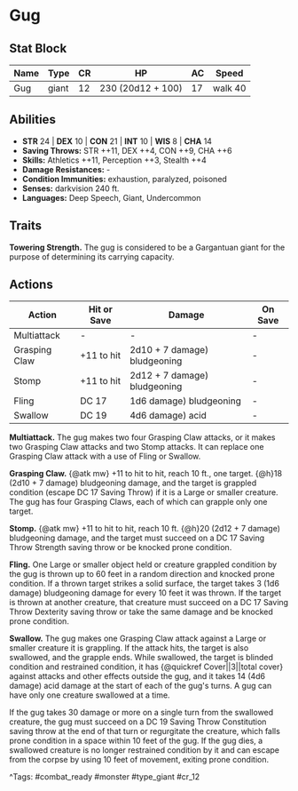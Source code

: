 # Gug

## Stat Block

| Name | Type | CR | HP | AC | Speed |
|------|------|----|----|----|-------|
| Gug | giant | 12 | 230 (20d12 + 100) | 17 | walk 40 |

## Abilities

- **STR** 24 | **DEX** 10 | **CON** 21 | **INT** 10 | **WIS** 8 | **CHA** 14
- **Saving Throws:** STR ++11, DEX ++4, CON ++9, CHA ++6  
- **Skills:** Athletics ++11, Perception ++3, Stealth ++4  
- **Damage Resistances:** -  
- **Condition Immunities:** exhaustion, paralyzed, poisoned  
- **Senses:** darkvision 240 ft.  
- **Languages:** Deep Speech, Giant, Undercommon

## Traits

**Towering Strength.** The gug is considered to be a Gargantuan giant for the purpose of determining its carrying capacity.


## Actions

| Action | Hit or Save | Damage | On Save |
|--------|--------------|--------|----------|
| Multiattack | - | - | - |
| Grasping Claw | +11 to hit | 2d10 + 7 damage) bludgeoning | - |
| Stomp | +11 to hit | 2d12 + 7 damage) bludgeoning | - |
| Fling | DC 17 | 1d6 damage) bludgeoning | - |
| Swallow | DC 19 | 4d6 damage) acid | - |

**Multiattack.** The gug makes two four Grasping Claw attacks, or it makes two Grasping Claw attacks and two Stomp attacks. It can replace one Grasping Claw attack with a use of Fling or Swallow.

**Grasping Claw.** {@atk mw} +11 to hit to hit, reach 10 ft., one target. {@h}18 (2d10 + 7 damage) bludgeoning damage, and the target is grappled condition (escape DC 17 Saving Throw) if it is a Large or smaller creature. The gug has four Grasping Claws, each of which can grapple only one target.

**Stomp.** {@atk mw} +11 to hit to hit, reach 10 ft. {@h}20 (2d12 + 7 damage) bludgeoning damage, and the target must succeed on a DC 17 Saving Throw Strength saving throw or be knocked prone condition.

**Fling.** One Large or smaller object held or creature grappled condition by the gug is thrown up to 60 feet in a random direction and knocked prone condition. If a thrown target strikes a solid surface, the target takes 3 (1d6 damage) bludgeoning damage for every 10 feet it was thrown. If the target is thrown at another creature, that creature must succeed on a DC 17 Saving Throw Dexterity saving throw or take the same damage and be knocked prone condition.

**Swallow.** The gug makes one Grasping Claw attack against a Large or smaller creature it is grappling. If the attack hits, the target is also swallowed, and the grapple ends. While swallowed, the target is blinded condition and restrained condition, it has {@quickref Cover||3||total cover} against attacks and other effects outside the gug, and it takes 14 (4d6 damage) acid damage at the start of each of the gug's turns. A gug can have only one creature swallowed at a time.

If the gug takes 30 damage or more on a single turn from the swallowed creature, the gug must succeed on a DC 19 Saving Throw Constitution saving throw at the end of that turn or regurgitate the creature, which falls prone condition in a space within 10 feet of the gug. If the gug dies, a swallowed creature is no longer restrained condition by it and can escape from the corpse by using 10 feet of movement, exiting prone condition.


^Tags: #combat_ready #monster #type_giant #cr_12